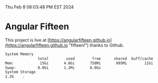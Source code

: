 Thu Feb  8 08:03:48 PM EST 2024

# Angular Fifteen


This project is live at [https://angularfifteen.github.io](https://angularfifteen.github.io "fifteen!") thanks to Github.

```bash
System Memory
               total        used        free      shared  buff/cache   available
Mem:            15Gi       4.8Gi       758Mi       995Mi        11Gi        10Gi
Swap:          8.0Gi       1.2Mi       8.0Gi
System Storage
1.2G	.
```
```bash
